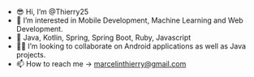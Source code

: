 - 😎 Hi, I’m @Thierry25
- 🥳 I’m interested in Mobile Development, Machine Learning and Web Development.
- 🧐 Java, Kotlin, Spring, Spring Boot, Ruby, Javascript
- 🤘🏼 I’m looking to collaborate on Android applications as well as Java projects.
- 📫 How to reach me -> marcelinthierry@gmail.com


<!---
Thierry25/Thierry25 is a ✨ special ✨ repository because its `README.md` (this file) appears on your GitHub profile.
You can click the Preview link to take a look at your changes.
--->
